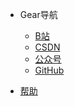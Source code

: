 - Gear导航
  
  - [B站](https://space.bilibili.com/)
  - [CSDN]()
  - [公众号]()
  - [GitHub]()
* [帮助](/_help)
